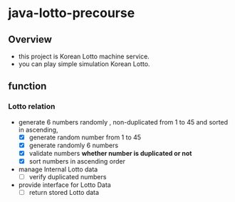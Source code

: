 # java-lotto-precourse

## Overview

- this project is Korean Lotto machine service.
- you can play simple simulation Korean Lotto.

## function

### Lotto relation

- generate 6 numbers randomly , non-duplicated from 1 to 45 and sorted in ascending,
   - [x] generate random number from 1 to 45
   - [x] generate randomly 6 numbers
   - [x] validate numbers **whether number is duplicated or not** 
   - [x] sort numbers in ascending order
- manage Internal Lotto data
   - [ ] verify duplicated numbers

- provide interface for Lotto Data
   - [ ] return stored Lotto data